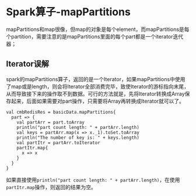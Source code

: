 # Spark算子-mapPartitions

mapPartitions和map很像，但map的对象是每个element，而mapPartitions是每个partition，需要注意的是mapPartitions里面的每个part都是一个iterator迭代器；

## Iterator误解

spark的mapPartitions算子，返回的是一个Iterator，如果mapPartitions中使用了map或是length，则会将Iterator全部消费完毕，致使Iterator的游标指向末尾，从而导致接下来的操作取不到数据。可行的方法就是，先将Iterator转换成Array保存起来，后面如果需要对part操作，只需要将Array再转换成Iterator就可以了。

```text
val cmbRedisRes = basicData.mapPartitions{
  part => {
    val partArr = part.toArray
    println("part count length: " + partArr.length)
    val keys = partArr.map(x => x._1).toSet.toArray
    println("The number of key is: " + keys.length)
    val partItr = partArr.toIterator
    partItr.map{
      x => x
    }
  }
}
```

如果直接使用`println("part count length: " + partArr.length)`，在使用`partItr.map`操作，则返回的结果为空。


